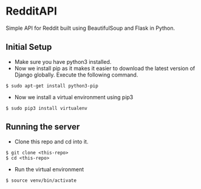 # RedditAPI
Simple API for Reddit built using BeautifulSoup and Flask in Python. 

## Initial Setup
* Make sure you have python3 installed.
* Now we install pip as it makes it easier to download the latest version of Django globally. Execute the following command.
```
$ sudo apt-get install python3-pip
```
* Now we install a virtual environment using pip3
```
$ sudo pip3 install virtualenv 
```

## Running the server
* Clone this repo and cd into it.
```
$ git clone <this-repo>
$ cd <this-repo>
```
* Run the virtual environment
```
$ source venv/bin/activate
```
